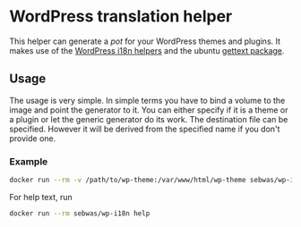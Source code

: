 WordPress translation helper
============================

This helper can generate a _pot_ for your WordPress themes and plugins. It makes use of the [WordPress i18n helpers](https://develop.svn.wordpress.org/trunk/tools/i18n/) and the ubuntu [gettext package](http://packages.ubuntu.com/search?keywords=gettext).

Usage
-----

The usage is very simple. In simple terms you have to bind a volume to the image and point the generator to it.
You can either specify if it is a theme or a plugin or let the generic generator do its work. The destination file can
be specified. However it will be derived from the specified name if you don't provide one.

### Example

```bash
docker run --rm -v /path/to/wp-theme:/var/www/html/wp-theme sebwas/wp-i18n wp-theme
```

For help text, run

```bash
docker run --rm sebwas/wp-i18n help
```
